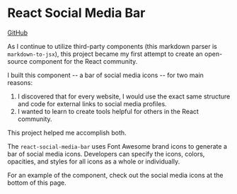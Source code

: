 # React Social Media Bar

[GitHub](https://github.com/rahrang/react-social-media-bar)

As I continue to utilize third-party components (this markdown parser is `markdown-to-jsx`), this project became my first attempt to create an open-source component for the React community.

I built this component -- a bar of social media icons -- for two main reasons:

1. I discovered that for every website, I would use the exact same structure and code for external links to social media profiles.
2. I wanted to learn to create tools helpful for others in the React community.

This project helped me accomplish both.

The `react-social-media-bar` uses Font Awesome brand icons to generate a bar of social media icons. Developers can specify the icons, colors, opacities, and styles for all icons as a whole or individually.

For an example of the component, check out the social media icons at the bottom of this page.